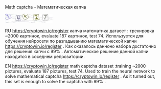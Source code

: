 Math captcha - Математическая капча

![Screenshot](train/14%2B27-.jpg)

RU
https://cryptowin.io/register капча математика датасет : тренировка ~2000 картинок, evaluate 187 картинок, test 74. Используется для обучения нейросети по разгадыванию математической капчи https://cryptowin.io/register . Как оказалось данноно набора достаточно для решения капчи с 99% .
Автоматическое решение данной капчи находится в соседнем репрозитории. 


EN
https://cryptowin.io/register math captcha dataset :training ~2000 pictures, evaluate 187 pictures, test 74. Used to train the neural network to solve mathematical captcha https://cryptowin.io/register . As it turned out, this set is enough to solve the captcha with 99% .
